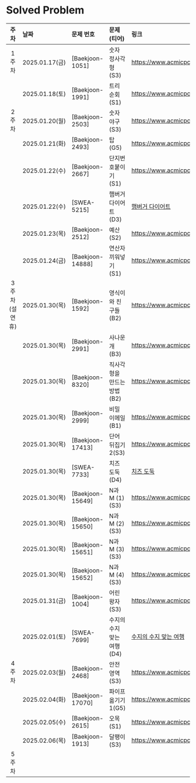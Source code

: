 # Solved Problem

|     주차     | 날짜            | 문제 번호            | 문제(티어)           | 링크                                                                                                            |
|:----------:|:--------------|:-----------------|:-----------------|:--------------------------------------------------------------------------------------------------------------|
|    1주차     | 2025.01.17(금) | [Baekjoon-1051]  | 숫자 정사각형(S3)      | https://www.acmicpc.net/problem/1051                                                                          |
|            | 2025.01.18(토) | [Baekjoon-1991]  | 트리 순회(S1)        | https://www.acmicpc.net/problem/1991                                                                          |
|    2주차     | 2025.01.20(월) | [Baekjoon-2503]  | 숫자 야구(S3)        | https://www.acmicpc.net/problem/2503                                                                          |
|            | 2025.01.21(화) | [Baekjoon-2493]  | 탑(G5)            | https://www.acmicpc.net/problem/2493                                                                          |
|            | 2025.01.22(수) | [Baekjoon-2667]  | 단지번호붙이기(S1)      | https://www.acmicpc.net/problem/2667                                                                          |
|            | 2025.01.22(수) | [SWEA-5215]      | 햄버거 다이어트(D3)     | [햄버거 다이어트](https://swexpertacademy.com/main/code/problem/problemDetail.do?contestProbId=AWT-lPB6dHUDFAVT)     |
|            | 2025.01.23(목) | [Baekjoon-2512]  | 예산(S2)           | https://www.acmicpc.net/problem/2512                                                                          |
|            | 2025.01.24(금) | [Baekjoon-14888] | 연산자 끼워넣기(S1)     | https://www.acmicpc.net/problem/14888                                                                         |
| 3주차 (설 연휴) | 2025.01.30(목) | [Baekjoon-1592]  | 영식이와 친구들(B2)     | https://www.acmicpc.net/problem/1592                                                                          |
|            | 2025.01.30(목) | [Baekjoon-2991]  | 사나운 개(B3)        | https://www.acmicpc.net/problem/2991                                                                          |
|            | 2025.01.30(목) | [Baekjoon-8320]  | 직사각형을 만드는 방법(B2) | https://www.acmicpc.net/problem/8320                                                                          |
|            | 2025.01.30(목) | [Baekjoon-2999]  | 비밀 이메일(B1)       | https://www.acmicpc.net/problem/1592                                                                          |
|            | 2025.01.30(목) | [Baekjoon-17413] | 단어 뒤집기 2(S3)     | https://www.acmicpc.net/problem/1592                                                                          |
|            | 2025.01.30(목) | [SWEA-7733]      | 치즈 도둑(D4)        | [치즈 도둑](https://swexpertacademy.com/main/code/problem/problemDetail.do?contestProbId=AWrDOdQqRCUDFARG)        |
|            | 2025.01.30(목) | [Baekjoon-15649] | N과 M (1)(S3)     | https://www.acmicpc.net/problem/15649                                                                         |
|            | 2025.01.30(목) | [Baekjoon-15650] | N과 M (2)(S3)     | https://www.acmicpc.net/problem/15650                                                                         |
|            | 2025.01.30(목) | [Baekjoon-15651] | N과 M (3)(S3)     | https://www.acmicpc.net/problem/15651                                                                         |
|            | 2025.01.30(목) | [Baekjoon-15652] | N과 M (4)(S3)     | https://www.acmicpc.net/problem/15652                                                                         |
|            | 2025.01.31(금) | [Baekjoon-1004]  | 어린 왕자(S3)        | https://www.acmicpc.net/problem/1004                                                                          |
|            | 2025.02.01(토) | [SWEA-7699]      | 수지의 수지 맞는 여행(D4) | [수지의 수지 맞는 여행](https://swexpertacademy.com/main/code/problem/problemDetail.do?contestProbId=AWqUzj0arpkDFARG) |
|    4주차     | 2025.02.03(월) | [Baekjoon-2468]  | 안전 영역(S3)        | https://www.acmicpc.net/problem/2468                                                                          |
|            | 2025.02.04(화) | [Baekjoon-17070] | 파이프 옮기기 1(G5)    | https://www.acmicpc.net/problem/17070                                                                         |
|            | 2025.02.05(수) | [Baekjoon-2615]  | 오목(S1)           | https://www.acmicpc.net/problem/2615                                                                          |
|            | 2025.02.06(목) | [Baekjoon-1913]  |  달팽이(S3)           | https://www.acmicpc.net/problem/1913                                                                         |
|    5주차     |               |                  |                  |                                                                                                               |
